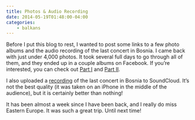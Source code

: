 ```yaml
---
title: Photos & Audio Recording
date: 2014-05-19T01:48:00-04:00
categories:
    - balkans
---
```


Before I put this blog to rest, I wanted to post some links to a few photo albums and the audio recording of the last concert in Bosnia. I came back with just under 4,000 photos. It took several full days to go through all of them, and they ended up in a couple albums on Facebook. If you’re interested, you can check out [Part I](https://www.facebook.com/media/set/?set=a.10152142611598333.1073741827.616778332&type=1&l=742d7e3f7b) and [Part II](https://www.facebook.com/media/set/?set=a.10152143553343333.1073741828.616778332&type=1&l=64712371ff).

I also uploaded a [recording](https://soundcloud.com/namoscato/sets/hcc-2014-concert-tour) of the last concert in Bosnia to SoundCloud. It’s not the best quality (it was taken on an iPhone in the middle of the audience), but it is certainly better than nothing!

It has been almost a week since I have been back, and I really do miss Eastern Europe. It was such a great trip. Until next time!
